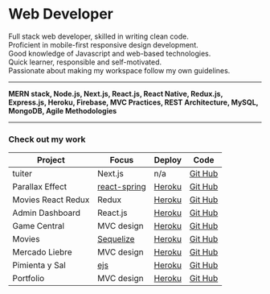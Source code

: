 # Web Developer

Full stack web developer, skilled in writing clean code.  
Proficient in mobile-first responsive design development.  
Good knowledge of Javascript and web-based technologies.  
Quick learner, responsible and self-motivated.  
Passionate about making my workspace follow my own guidelines.  

---

**MERN stack, Node.js, Next.js, React.js, React Native, Redux.js, Express.js, Heroku, Firebase, MVC Practices, REST Architecture, MySQL, MongoDB, Agile Methodologies**

---
### Check out my work
|Project|Focus|Deploy|Code|
|-|-|-|-|
|tuiter|Next.js|n/a|[Git Hub](https://github.com/santiagoGuastavino/tuiter)|
|Parallax Effect|[react-spring](https://react-spring.io/)|[Heroku](https://smg-parallax.herokuapp.com/)|[Git Hub](https://github.com/santiagoGuastavino/parallax-effect)|
|Movies React Redux|Redux|[Heroku](https://smg-movies-redux.herokuapp.com/)|[Git Hub](https://github.com/santiagoGuastavino/movies-react-redux)|
|Admin Dashboard|React.js|[Heroku](https://game-central-dashboard.herokuapp.com/)|[Git Hub](https://github.com/santiagoGuastavino/game-central-dashboard)|
|Game Central|MVC design|[Heroku](https://g6-game-central.herokuapp.com/)|[Git Hub](https://github.com/matiasncocco/grupo_6_GameCentral)|
|Movies|[Sequelize](https://sequelize.org/)|[Heroku](https://smg-movies.herokuapp.com/)|[Git Hub](https://github.com/santiagoGuastavino/movies)|
|Mercado Liebre|MVC design|[Heroku](https://mercado-liebre-smg.herokuapp.com/)|[Git Hub](https://github.com/santiagoGuastavino/mercadoLiebre)|
|Pimienta y Sal|[ejs](https://ejs.co/)|[Heroku](https://pimienta-y-sal.herokuapp.com/)|[Git Hub](https://github.com/santiagoGuastavino/pimienta-y-sal)|
|Portfolio|MVC design|[Heroku](https://smg-portfolio.herokuapp.com/)|[Git Hub](https://github.com/santiagoGuastavino/portfolio)|

<!-- |Rate Repository App|React Native|n/a|[GitHub](https://github.com/santiagoGuastavino/rate-repository-app)| -->
<!-- |Memories|MERN|n/a|[Git Hub](https://github.com/santiagoGuastavino/memories)| -->
<!-- |NEST.JS|-|-|-| -->
<!-- |Restful Songs|REST arquitecture|[Heroku](https://musicando-rest.herokuapp.com/)|[Git Hub](https://github.com/santiagoGuastavino/musicando)| -->